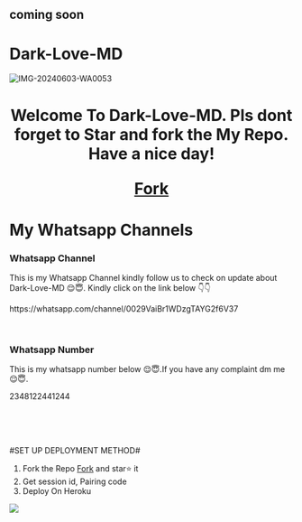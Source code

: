 ## coming soon 

# Dark-Love-MD
 ![IMG-20240603-WA0053](https://github.com/ayodejibot/Dark-Love-MD/assets/168199873/1cae36e0-13ce-48f8-89e4-55e2c0a9b2e0)
    <h1 style="text-align: center;">Welcome To Dark-Love-MD. Pls dont forget to Star and fork the My Repo. Have a nice day! 
     <p><a  href="https://github.com/ayodejibot/Dark-Love-MD/fork" >Fork</a></p></h1>
<h1>My Whatsapp Channels</h1>
<h3> Whatsapp Channel</h3>
<p>This is my Whatsapp Channel kindly follow us to check on update about Dark-Love-MD 😌😇. Kindly click on the link below 👇👇</p>
<p>https://whatsapp.com/channel/0029VaiBr1WDzgTAYG2f6V37</p>
<br>
<h3> Whatsapp Number</h3>
  <p> This is my whatsapp number below 😌😇.If you have any complaint dm me 😌😇.</p>
  <p>2348122441244</p>


<br>

<br>

<br>


  #SET UP DEPLOYMENT METHOD#
  1. Fork the Repo  <a  href="https://github.com/ayodejibot/Dark-Love-MD/fork" >Fork</a> and star⭐ it
  2. Get session id, Pairing code
  3. Deploy On Heroku
   <p><a href="https://suhail-web01.vercel.app/deploy?platform=heroku"> <img src="https://img.shields.io/badge/heroku-9d7acc?style=for-the-badge&logo=heroku&logoColor=430098"> </a></p>
    

